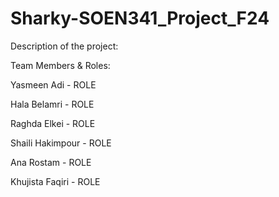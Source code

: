 # Sharky-SOEN341_Project_F24

Description of the project: 



Team Members & Roles:

Yasmeen Adi - ROLE

Hala Belamri - ROLE

Raghda Elkei - ROLE

Shaili Hakimpour - ROLE

Ana Rostam - ROLE

Khujista Faqiri - ROLE
